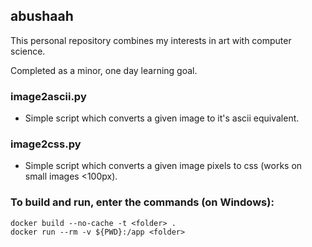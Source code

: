 ## abushaah

This personal repository combines my interests in art with computer science.

Completed as a minor, one day learning goal.

### image2ascii.py

* Simple script which converts a given image to it's ascii equivalent.

### image2css.py

* Simple script which converts a given image pixels to css (works on small images <100px).

### To build and run, enter the commands (on Windows):
```
docker build --no-cache -t <folder> .
docker run --rm -v ${PWD}:/app <folder>
```